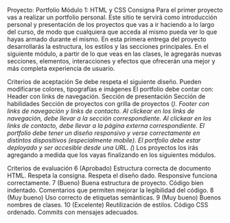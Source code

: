 Proyecto: Portfolio
Módulo 1: HTML y CSS
Consigna
Para el primer proyecto vas a realizar un portfolio personal. Este sitio te servirá como introducción personal y presentación de los proyectos que vas a ir haciendo a lo largo del curso, de modo que cualquiera que acceda al mismo pueda ver lo que hayas armado durante el mismo. En esta primera entrega del proyecto desarrollarás la estructura, los estilos y las secciones principales. En el siguiente módulo, a partir de lo que veas en las clases, le agregarás nuevas secciones, elementos, interacciones y efectos que ofrecerán una mejor y más completa experiencia de usuario.

Criterios de aceptación
Se debe respeta el siguiente diseño.
Pueden modificarse colores, tipografías e imágenes
El portfolio debe contar con:
Header con links de navegación.
Sección de presentación
Sección de habilidades
Sección de proyectos con grilla de proyectos (_).
Footer con links de navegación y links de contacto.
Al clickear en los links de navegación, debe llevar a la sección correspondiente.
Al clickear en los links de contacto, debe llevar a la página externa correspondiente.
El portfolio debe tener un diseño responsivo y verse correctamente en distintos dispositivos (especialmente mobile).
El portfolio debe estar deployado y ser accesible desde una URL.
(_) Los proyectos los irás agregando a medida que los vayas finalizando en los siguientes módulos.

Criterios de evaluación
6 (Aprobado)
Estructura correcta de documento HTML.
Respeta la consigna.
Respeta el diseño dado.
Responsive funciona correctamente.
7 (Bueno)
Buena estructura de proyecto.
Código bien indentado.
Comentarios que permiten mejorar la legibilidad del código.
8 (Muy bueno)
Uso correcto de etiquetas semánticas.
9 (Muy bueno)
Buenos nombres de clases.
10 (Excelente)
Reutilización de estilos.
Código CSS ordenado.
Commits con mensajes adecuados.
